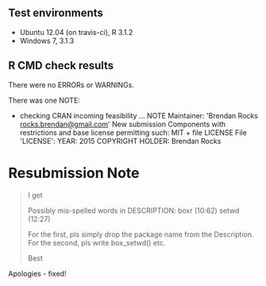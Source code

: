 ## Test environments
* Ubuntu 12.04 (on travis-ci), R 3.1.2
* Windows 7, 3.1.3

## R CMD check results
There were no ERRORs or WARNINGs. 

There was one NOTE:

* checking CRAN incoming feasibility ... NOTE
Maintainer: 'Brendan Rocks <rocks.brendan@gmail.com>'
New submission
Components with restrictions and base license permitting such:
  MIT + file LICENSE
File 'LICENSE':
  YEAR: 2015
  COPYRIGHT HOLDER: Brendan Rocks

# Resubmission Note
> I get
>
> Possibly mis-spelled words in DESCRIPTION:
>   boxr (10:62)
>   setwd (12:27)
>
> For the first, pls simply drop the package name from the Description.
> For the second, pls write box_setwd() etc.
>
> Best

Apologies - fixed!